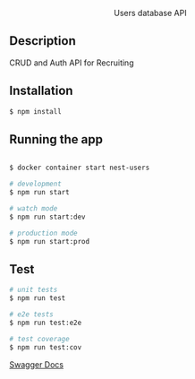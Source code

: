   <p align="center">Users database API</p>
    <p align="center">

## Description

CRUD and Auth API for Recruiting

## Installation

```bash
$ npm install
```

## Running the app

```bash

$ docker container start nest-users

# development
$ npm run start

# watch mode
$ npm run start:dev

# production mode
$ npm run start:prod
```

## Test

```bash
# unit tests
$ npm run test

# e2e tests
$ npm run test:e2e

# test coverage
$ npm run test:cov
```

<a href="http://localhost:3001/api/"  target="_blank">Swagger Docs</a>

</p>
